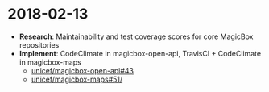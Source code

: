 2018-02-13
==========

* **Research**: Maintainability and test coverage scores for core MagicBox repositories
* **Implement**: CodeClimate in magicbox-open-api, TravisCI + CodeClimate in magicbox-maps
	* [unicef/magicbox-open-api#43](https://github.com/unicef/magicbox-open-api/pull/43)
	* [unicef/magicbox-maps#51/](https://github.com/unicef/magicbox-maps/pull/51/)